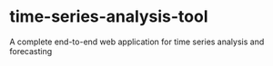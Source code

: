 # time-series-analysis-tool
A complete end-to-end web application for time series analysis and forecasting
